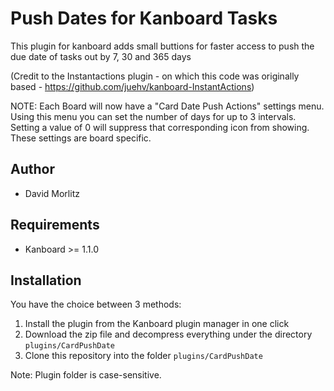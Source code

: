 Push Dates for Kanboard Tasks
=============================

This plugin for kanboard adds small buttions for faster access to push the due date of tasks out by 7, 30 and 365 days

(Credit to the Instantactions plugin - on which this code was originally based - https://github.com/juehv/kanboard-InstantActions)

NOTE: Each Board will now have a "Card Date Push Actions" settings menu.  Using this menu you can set the number of days for up to 3 intervals.  Setting a value of 0 will suppress that corresponding icon from showing.  These settings are board specific.

Author
------

- David Morlitz

Requirements
------------

- Kanboard >= 1.1.0

Installation
------------

You have the choice between 3 methods:

1. Install the plugin from the Kanboard plugin manager in one click
2. Download the zip file and decompress everything under the directory `plugins/CardPushDate`
3. Clone this repository into the folder `plugins/CardPushDate`

Note: Plugin folder is case-sensitive.
